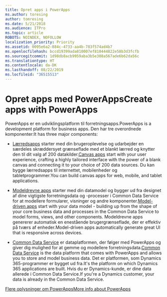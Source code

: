 ```yaml
---
title: Opret apps i PowerApps
ms.author: toresing
author: tomresing
ms.date: 5/21/2018
ms.audience: ITPro
ms.topic: article
ROBOTS: NOINDEX, NOFOLLOW
localization_priority: Priority
ms.assetid: 0095e6a2-884c-4733-aa4b-783f574ad4b7
ms.openlocfilehash: bccd19399ada810007ef810444822e58b3d3fcfb
ms.sourcegitcommit: 1d98db8acb9959aba3b5e308a567ade6b62da56c
ms.translationtype: HT
ms.contentlocale: da-DK
ms.lasthandoff: 08/22/2019
ms.locfileid: "36515513"
---
```

# <a name="create-apps-with-powerapps"></a><span data-ttu-id="3c694-102">Opret apps med PowerApps</span><span class="sxs-lookup"><span data-stu-id="3c694-102">Create apps with PowerApps</span></span>

<span data-ttu-id="3c694-103">PowerApps er en udviklingsplatform til forretningsapps.</span><span class="sxs-lookup"><span data-stu-id="3c694-103">PowerApps is a development platform for business apps.</span></span> <span data-ttu-id="3c694-104">Den har tre overordnede komponenter:</span><span class="sxs-lookup"><span data-stu-id="3c694-104">It has three major components:</span></span> 
  
- <span data-ttu-id="3c694-105">[Lærredsapps](https://go.microsoft.com/fwlink/?linkid=874495) starter med din brugeroplevelse og udarbejder en særdeles skræddersyet grænseflade med et blankt lærred og knytter den til dit valg af 200 datakilder.</span><span class="sxs-lookup"><span data-stu-id="3c694-105">[Canvas apps](https://go.microsoft.com/fwlink/?linkid=874495) start with your user experience, crafting a highly tailored interface with the power of a blank canvas and connecting it to your choice of 200 data sources.</span></span> <span data-ttu-id="3c694-106">Du kan bygge lærredsapps til internettet, mobilenheder og tabletprogrammer.</span><span class="sxs-lookup"><span data-stu-id="3c694-106">You can build canvas apps for web, mobile, and tablet applications.</span></span> 
    
- <span data-ttu-id="3c694-107">[Modeldrevne apps](https://go.microsoft.com/fwlink/?linkid=874496) starter med din datamodel og bygger ud fra designet af dine vigtigste forretningsdata og -processer i Common Data Service for at modellere formularer, visninger og andre komponenter.</span><span class="sxs-lookup"><span data-stu-id="3c694-107">[Model-driven apps](https://go.microsoft.com/fwlink/?linkid=874496) start with your data model - building up from the shape of your core business data and processes in the Common Data Service to model forms, views, and other components.</span></span> <span data-ttu-id="3c694-108">Modeldrevne apps genererer automatisk en enestående brugergrænseflade, der er effektiv på tværs af enheder.</span><span class="sxs-lookup"><span data-stu-id="3c694-108">Model-driven apps automatically generate great UI that is responsive across devices.</span></span> 
    
- <span data-ttu-id="3c694-109">[Common Data Service](https://go.microsoft.com/fwlink/?linkid=874497) er dataplatformen, der følger med PowerApps og giver dig mulighed for at gemme og modellere forretningsdata.</span><span class="sxs-lookup"><span data-stu-id="3c694-109">[Common Data Service](https://go.microsoft.com/fwlink/?linkid=874497) is the data platform that comes with PowerApps and allows you to store and model business data.</span></span> <span data-ttu-id="3c694-110">Det er platformen, som Dynamics 365-programmer er bygget ud fra.</span><span class="sxs-lookup"><span data-stu-id="3c694-110">It's the platform on which Dynamics 365 applications are built.</span></span> <span data-ttu-id="3c694-111">Hvis du er Dynamics-kunde, er dine data allerede i Common Data Service.</span><span class="sxs-lookup"><span data-stu-id="3c694-111">If you're a Dynamics customer, your data is already in the Common Data Service.</span></span> 
    
[<span data-ttu-id="3c694-112">Flere oplysninger om PowerApps</span><span class="sxs-lookup"><span data-stu-id="3c694-112">More info about PowerApps</span></span>](https://go.microsoft.com/fwlink/?linkid=874498)
  

